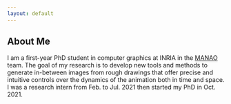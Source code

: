 ```yaml
---
layout: default
---
```


## About Me

<!-- <img class="profile-picture" src="aaa.jpg"> -->

I am a first-year PhD student in computer graphics at INRIA in the [MANAO](http://manao.inria.fr/) team. The goal of my research is to develop new tools and methods to generate in-between images from rough drawings that offer precise and intuitive controls over the dynamics of the animation both in time and space. I was a research intern from Feb. to Jul. 2021 then started my PhD in Oct. 2021.
